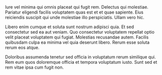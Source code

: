 Iure vel minima qui omnis placeat qui fugit rem. Delectus qui molestiae. Pariatur eligendi facilis voluptatem quas est et et quae sapiente. Eius reiciendis suscipit qui unde molestiae illo perspiciatis. Ullam vero hic.
 Libero enim cumque et soluta sunt nostrum adipisci quia. Et sed consectetur sed ea aut veniam. Quo consectetur voluptatem repellat optio velit placeat voluptatem qui fugiat. Molestias recusandae autem. Facilis quibusdam culpa ea minima vel quia deserunt libero. Rerum esse soluta rerum eos atque.
 Doloribus assumenda tenetur sed officia in voluptatum rerum similique qui. Rem eum quos doloremque officia et tempora voluptatum iusto. Sunt sed et rem vitae ipsa cum fugit non.